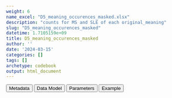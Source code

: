 ```yaml
---
weight: 6
name_excel: "D5_meaning_occurences_masked.xlsx"
description: "counts for MS and SLE of each original_meaning"
slug: "D5_meaning_occurences_masked"
datetime: 1.7105159e+09
title: D5_meaning_occurences_masked
author: ''
date: '2024-03-15'
categories: []
tags: []
archetype: codebook
output: html_document
---
```


<script src="/rmarkdown-libs/core-js/shim.min.js"></script>
<script src="/rmarkdown-libs/react/react.min.js"></script>
<script src="/rmarkdown-libs/react/react-dom.min.js"></script>
<script src="/rmarkdown-libs/reactwidget/react-tools.js"></script>
<script src="/rmarkdown-libs/htmlwidgets/htmlwidgets.js"></script>
<link href="/rmarkdown-libs/reactable/reactable.css" rel="stylesheet" />
<script src="/rmarkdown-libs/reactable-binding/reactable.js"></script>
<div class="tab">
<button class="tablinks" onclick="openCity(event, &#39;Metadata&#39;)" id="defaultOpen">Metadata</button>
<button class="tablinks" onclick="openCity(event, &#39;Data Model&#39;)">Data Model</button>
<button class="tablinks" onclick="openCity(event, &#39;Parameters&#39;)">Parameters</button>
<button class="tablinks" onclick="openCity(event, &#39;Example&#39;)">Example</button>
</div>
<div id="Metadata" class="tabcontent">
<div id="htmlwidget-1" class="reactable html-widget" style="width:auto;height:600px;"></div>
<script type="application/json" data-for="htmlwidget-1">{"x":{"tag":{"name":"Reactable","attribs":{"data":{"medatata_name":["Name of the dataset","Content of the dataset","Unit of observation","Dataset where the list of UoOs is fully listed and with 1 record per UoO","How many observations per UoO","Variables capturing the UoO","Primary key","Parameters",null,null,null,null,null,null,null,null,null,null,null,null],"metadata_content":["D5_meaning_occurences","counts for MS and SLE of each original_meaning","concept, original_meaning",null,"1.0",null,null,null,null,null,null,null,null,null,null,null,null,null,null,null]},"columns":[{"id":"medatata_name","name":"medatata_name","type":"character"},{"id":"metadata_content","name":"metadata_content","type":"character"}],"sortable":false,"searchable":true,"pagination":false,"highlight":true,"bordered":true,"striped":true,"style":{"maxWidth":1800},"height":"600px","dataKey":"7fe7565bab87fadb7aa0a853a204e6b2"},"children":[]},"class":"reactR_markup"},"evals":[],"jsHooks":[]}</script>
</div>
<div id="Data Model" class="tabcontent">
<div id="htmlwidget-2" class="reactable html-widget" style="width:auto;height:600px;"></div>
<script type="application/json" data-for="htmlwidget-2">{"x":{"tag":{"name":"Reactable","attribs":{"data":{"VarName":["concept","original_meaning","meaning_recoded","count",null,null,null,null,null,null,null,null,null,null,null,null,null,null,null,null],"Description":["concept name","original meaning name as in instance tables","recoded meaning name as specified in SAP1","count of occurence by unit of observation",null,null,null,null,null,null,null,null,null,null,null,null,null,null,null,null],"Format":["character","character","character","integer",null,null,null,null,null,null,null,null,null,null,null,null,null,null,null,null],"Vocabulary":["MS \nSLE","hospitalisation_primary\nhospitalisation_secondary\nprimary_care_event\nemergency_room_diagnosis\nexemption\n...","INPATIENT = all diagnoses recorded in hospital during an inpatient episode\nPC = all diagnoses recorded in primary care\nLONGTERM = all diagnoses recorded in a setting devoted to certify chronic diseases \nOUTPATIENT_NO_PC = all diagnoses recordeed in an outpatient encounter excluded those recorded in primary care",null,null,null,null,null,null,null,null,null,null,null,null,null,null,null,null,null],"Parameters":[null,null,null,null,null,null,null,null,null,null,null,null,null,null,null,null,null,null,null,null],"Notes and examples":[null,null,"Ther correspondence between original_meaning and meaning_recoded is stored in the parameter meanings_of_this_study with is assigned in 07_algorithms, as follows\n\nmeanings_of_this_study[[\"INPATIENT\"]]=c(\"hospitalisation_primary\",\"hospitalisation_secondary\",\"hospital_diagnosis\",\"hopitalisation_diagnosis_unspecified\",\"episode_primary_diagnosis\",\"episode_secondary_diagnosis\",\"diagnosis_procedure\",\"procedure_during_hospitalisation\",\"hospitalisation_associated\",\"hospitalisation_linked\",\"diag_hospitalisation_automatically_referred_to_PC\",\"hospitalisation_ICU_primary\",\"hospitalisation_ICU_secondary\",\"hospitalisation_ICU_unspecified\",\"emergency_room_diagnosis\",\"emergency_room_presentation\",\"hospitalisation_not_overnight_primary\", \"hospitalisation_not_overnight_secondary\", \"radiation_hospitalised_primary\", \"radiation_hospitalised_secondary\")\nmeanings_of_this_study[[\"PC\"]]=c(\"primary_care_event\",\"primary_care_diagnosis\",\"primary_care_events_BIFAP\",\"primary_care_antecedents_BIFAP\",\"primary_care_condicionants_BIFAP\",\"primary_care_main_diagnosis\", \"primary_care_secondary_diagnosis\", \"primary_care_midwife_main_diagnosis\", \"primary_care_midwife_secondary_diagnosis\",\"primary_care_emergency_event\")\nmeanings_of_this_study[[\"OUTPATIENT_NO_PC\"]] = c(\"specialist_diagnosis\",\"outpatient_hospital_planned_primary\",\"outpatient_hospital_planned_secondary\",\"outpatient_contact_primary\",\"outpatient_contact_secondary\",\"access_to_mental_health_service_primary\", \"access_to_mental_health_service_comorbidity\",\"reason_for_specialist_encounter\")\nmeanings_of_this_study[[\"LONGTERM\"]] = c(\"exemption\",\"long_term_diagnosis\")","this field is masked for small counts",null,null,null,null,null,null,null,null,null,null,null,null,null,null,null,null],"Source tables and variables":[null,null,null,null,null,null,null,null,null,null,null,null,null,null,null,null,null,null,null,null],"Retrieved":[null,null,null,null,null,null,null,null,null,null,null,null,null,null,null,null,null,null,null,null],"Calculated":[null,null,null,null,null,null,null,null,null,null,null,null,null,null,null,null,null,null,null,null],"Algorithm_id":[null,null,null,null,null,null,null,null,null,null,null,null,null,null,null,null,null,null,null,null],"Rule":[null,null,null,null,null,null,null,null,null,null,null,null,null,null,null,null,null,null,null,null]},"columns":[{"id":"VarName","name":"VarName","type":"character"},{"id":"Description","name":"Description","type":"character"},{"id":"Format","name":"Format","type":"character"},{"id":"Vocabulary","name":"Vocabulary","type":"character"},{"id":"Parameters","name":"Parameters","type":"logical"},{"id":"Notes and examples","name":"Notes and examples","type":"character"},{"id":"Source tables and variables","name":"Source tables and variables","type":"logical"},{"id":"Retrieved","name":"Retrieved","type":"logical"},{"id":"Calculated","name":"Calculated","type":"logical"},{"id":"Algorithm_id","name":"Algorithm_id","type":"logical"},{"id":"Rule","name":"Rule","type":"logical"}],"sortable":false,"searchable":true,"pagination":false,"highlight":true,"bordered":true,"striped":true,"style":{"maxWidth":1800},"height":"600px","dataKey":"3ca14a190f75c6049ff53d8c782c1e64"},"children":[]},"class":"reactR_markup"},"evals":[],"jsHooks":[]}</script>
</div>
<div id="Parameters" class="tabcontent">
<div id="htmlwidget-3" class="reactable html-widget" style="width:auto;height:600px;"></div>
<script type="application/json" data-for="htmlwidget-3">{"x":{"tag":{"name":"Reactable","attribs":{"data":{"parameter":[null,null,null,null,null,null,null,null,null,null,null,null,null,null,null,null,null,null,null,null],"value":[null,null,null,null,null,null,null,null,null,null,null,null,null,null,null,null,null,null,null,null]},"columns":[{"id":"parameter","name":"parameter","type":"logical"},{"id":"value","name":"value","type":"logical"}],"sortable":false,"searchable":true,"pagination":false,"highlight":true,"bordered":true,"striped":true,"style":{"maxWidth":1800},"height":"600px","dataKey":"0b8053400ba14f40add5694cabec5db3"},"children":[]},"class":"reactR_markup"},"evals":[],"jsHooks":[]}</script>
</div>
<div id="Example" class="tabcontent">
<div id="htmlwidget-4" class="reactable html-widget" style="width:auto;height:600px;"></div>
<script type="application/json" data-for="htmlwidget-4">{"x":{"tag":{"name":"Reactable","attribs":{"data":{"concept":["MS","MS","MS","SLE","SLE","SLE","SLE","SLE",null,null,null,null,null,null,null,null,null,null,null,null],"original_meaning":["hospitalisation_primary","emergency_room_diagnosis","exemption","hospitalisation_primary","access_to_mental_health_service_primary","emergency_room_diagnosis","hospitalisation_secondary","exemption",null,null,null,null,null,null,null,null,null,null,null,null],"meaning_recoded":["INPATIENT","INPATIENT","LONGTERM","INPATIENT","OUTPATIENT_NO_PC","INPATIENT","INPATIENT","LONGTERM",null,null,null,null,null,null,null,null,null,null,null,null],"count":[13,2,11,10,1,1,5,5,"NA","NA","NA","NA","NA","NA","NA","NA","NA","NA","NA","NA"]},"columns":[{"id":"concept","name":"concept","type":"character"},{"id":"original_meaning","name":"original_meaning","type":"character"},{"id":"meaning_recoded","name":"meaning_recoded","type":"character"},{"id":"count","name":"count","type":"numeric"}],"sortable":false,"searchable":true,"pagination":false,"highlight":true,"bordered":true,"striped":true,"style":{"maxWidth":1800},"height":"600px","dataKey":"edf848a97c662bc644b49814bb31a2eb"},"children":[]},"class":"reactR_markup"},"evals":[],"jsHooks":[]}</script>
</div>

